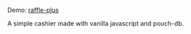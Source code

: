 Demo: [raffle-plus](https://peidev.top/cashier)

A simple cashier made with vanilla javascript and pouch-db.
